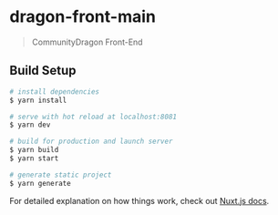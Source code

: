 # dragon-front-main

> CommunityDragon Front-End

## Build Setup

``` bash
# install dependencies
$ yarn install

# serve with hot reload at localhost:8081
$ yarn dev

# build for production and launch server
$ yarn build
$ yarn start

# generate static project
$ yarn generate
```

For detailed explanation on how things work, check out [Nuxt.js docs](https://nuxtjs.org).
